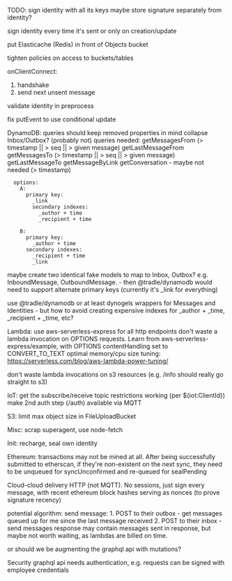 TODO:
  sign identity with all its keys
  maybe store signature separately from identity?

  sign identity every time it's sent or only on creation/update

  put Elasticache (Redis) in front of Objects bucket

  tighten policies on access to buckets/tables
  
onClientConnect:
  1. handshake
  2. send next unsent message

validate identity in preprocess

fix putEvent to use conditional update 

DynamoDB:
  queries should keep removed properties in mind
  collapse Inbox/Outbox? (probably not)
    queries needed:
      getMessagesFrom (> timestamp || > seq || > given message)
      getLastMessageFrom
      getMessagesTo (> timestamp || > seq || > given message)
      getLastMessageTo
      getMessageByLink
      getConversation - maybe not needed (> timestamp)

      options:
        A:
          primary key:
            _link
            secondary indexes:
              _author + time
              _recipient + time

        B:
          primary key:
            _author + time
          secondary indexes:
            _recipient + time
            _link
  maybe create two identical fake models to map to Inbox, Outbox? e.g. InboundMessage, OutboundMessage.
    - then @tradle/dynamodb would need to support alternate primary keys (currently it's _link for everything)

  use @tradle/dynamodb or at least dynogels wrappers for Messages and Identities
    - but how to avoid creating expensive indexes for _author + _time, _recipient + _time, etc?

Lambda:
  use aws-serverless-express for all http endpoints
  don't waste a lambda invocation on OPTIONS requests. Learn from aws-serverless-express/example, with OPTIONS contentHandling set to CONVERT_TO_TEXT
  optimal memory/cpu size tuning: https://serverless.com/blog/aws-lambda-power-tuning/

don't waste lambda invocations on s3 resources (e.g. /info should really go straight to s3)

IoT:
  get the subscribe/receive topic restrictions working (per ${iot:ClientId})
  make 2nd auth step (/auth) available via MQTT

S3:
  limit max object size in FileUploadBucket

Misc:
  scrap superagent, use node-fetch

Init:
  recharge, seal own identity

Ethereum:
  transactions may not be mined at all. After being successfully submitted to etherscan, if they're non-existent on the next sync, they need to be unqueued for syncUnconfirmed and re-queued for sealPending

Cloud-cloud delivery
  HTTP (not MQTT). No sessions, just sign every message, with recent ethereum block hashes serving as nonces (to prove signature recency)

  potential algorithm:
    send message:
      1. POST to their outbox - get messages queued up for me since the last message received
      2. POST to their inbox - send messages
      response may contain messages sent in response, but maybe not worth waiting, as lambdas are billed on time.

  or should we be augmenting the graphql api with mutations?

Security
  graphql api needs authentication, e.g. requests can be signed with employee credentials

